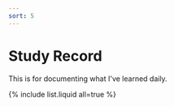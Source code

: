 ```yaml
---
sort: 5
---
```


# Study Record  

This is for documenting what I've learned daily.  

{% include list.liquid all=true %}  


